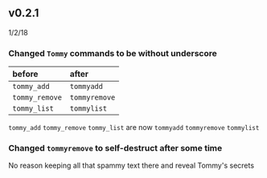 ## v0.2.1
 1/2/18
 
### Changed `Tommy` commands to be without underscore
  
  
| before         | after         |
|:------------   |:--------------|
| `tommy_add`    | `tommyadd`    |
| `tommy_remove` | `tommyremove` |
|`tommy_list`    | `tommylist`   |

 `tommy_add` `tommy_remove` `tommy_list` are now `tommyadd` `tommyremove` `tommylist`
 
### Changed `tommyremove` to self-destruct after some time
No reason keeping all that spammy text there and reveal Tommy's secrets
